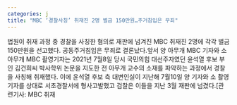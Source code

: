 ```yaml
---
categories: j
title: "MBC ‘경찰사칭’ 취재진 2명 벌금 150만원…주거침입은 무죄"
---
```

법원이 취재 과정 중 경찰을 사칭한 혐의로 재판에 넘겨진 MBC 취재진 2명에 각각 벌금 150만원을 선고했다. 공동주거침입은 무죄로 결론났다.앞서 양 아무개 MBC 기자와 소 아무개 MBC 촬영기자는 2021년 7월8일 당시 국민의힘 대선주자였던 윤석열 후보 부인 김건희씨 박사학위 논문을 지도한 전 아무개 교수의 소재를 파악하는 과정에서 경찰을 사칭해 취재했다. 이에 윤석열 후보 측 대변인실이 지난해 7월10일 양 기자와 소 촬영기자를 상대로 서초경찰서에 형사고발했고 검찰은 이들을 지난 3월 재판에 넘겼다.[관련기사: MBC 취재